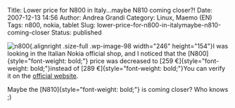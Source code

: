 Title: Lower price for N800 in Italy...maybe N810 coming closer?!
Date: 2007-12-13 14:56
Author: Andrea Grandi
Category: Linux, Maemo (EN)
Tags: n800, nokia, tablet
Slug: lower-price-for-n800-in-italymaybe-n810-coming-closer
Status: published

![](http://www.andreagrandi.it/wp-content/uploads/2008/08/n800.jpg "n800"){.alignright
.size-full .wp-image-98 width="246" height="154"}I was looking in the
Italian Nokia official shop, and I noticed that the
[N800]{style="font-weight: bold;"} price was decreased to [259
€]{style="font-weight: bold;"}instead of [289
€]{style="font-weight: bold;"}You can verify it on the [official
website](http://shop.nokia.it/nokia-it/searchresults.aspx?sku=3525335&wt=PHALL&ws=0%2c19549522&culture=it-IT#__anchor_ProductSelector).

Maybe the [N810]{style="font-weight: bold;"} is coming closer? Who knows
;)
